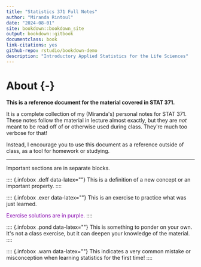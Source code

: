 ```yaml
--- 
title: "Statistics 371 Full Notes"
author: "Miranda Rintoul"
date: "2024-08-01"
site: bookdown::bookdown_site
output: bookdown::gitbook
documentclass: book
link-citations: yes
github-repo: rstudio/bookdown-demo
description: "Introductory Applied Statistics for the Life Sciences"
---
```


# About {-}

**This is a reference document for the material covered in STAT 371.**

It is a complete collection of my (Miranda's) personal notes for STAT 371.  These notes follow the material in lecture almost exactly, but they are *not* meant to be read off of or otherwise used during class.  They're much too verbose for that!

Instead, I encourage you to use this document as a reference outside of class, as a tool for homework or studying.

---

Important sections are in separate blocks.

:::: {.infobox .deff data-latex=""}
This is a definition of a new concept or an important property.
::::

:::: {.infobox .exer data-latex=""}
This is an exercise to practice what was just learned.

<span style="color:#8601AF">
Exercise solutions are in purple.
</span>
::::

:::: {.infobox .pond data-latex=""}
This is something to ponder on your own.  It's not a class exercise, but it can deepen your knowledge of the material.
::::

:::: {.infobox .warn data-latex=""}
This indicates a very common mistake or misconception when learning statistics for the first time!
::::










